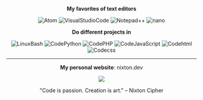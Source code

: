 <p align="center"><strong>My favorites of text editors</strong></p>

<div align="center">
  
![Atom](https://badgen.net/badge/Editor/Atom)
![VisualStudioCode](https://badgen.net/badge/Editor/VisualSCode)
![Notepad++](https://badgen.net/badge/Editor/Notepad++)
![nano](https://badgen.net/badge/Editor/Nano)

</div>

<p align="center"><strong>Do different projects in</strong></p>

<div align="center">
  
![LinuxBash](https://badgen.net/badge/Linux/Bash)
![CodePython](https://badgen.net/badge/Code/Python)
![CodePHP](https://badgen.net/badge/Code/PHP)
![CodeJavaScript](https://badgen.net/badge/Code/JavaScript)
![Codehtml](https://badgen.net/badge/Code/html)
![Codecss](https://badgen.net/badge/Code/css)

</div>

<hr>
<p align="center"><b>My personal website</b>: nixton.dev</p>
<div align="center">
<img src="https://icloudsecurity.github.io/img-Createdbyalexander/logo.jpg">
</div>

<p align="center">"Code is passion. Creation is art." – Nixton Cipher</p>
